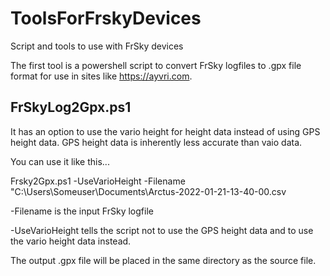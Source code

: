 # ToolsForFrskyDevices
Script and tools to use with FrSky devices

The first tool is a powershell script to convert FrSky logfiles to .gpx file format for use in sites like https://ayvri.com.

## FrSkyLog2Gpx.ps1
It has an option to use the vario height for height data instead of using GPS height data.  GPS height data is inherently less accurate than vaio data.

You can use it like this...

Frsky2Gpx.ps1 -UseVarioHeight -Filename "C:\Users\Someuser\Documents\Arctus-2022-01-21-13-40-00.csv

-Filename is the input FrSky logfile

-UseVarioHeight tells the script not to use the GPS height data and to use the vario height data instead.

The output .gpx file will be placed in the same directory as the source file.
